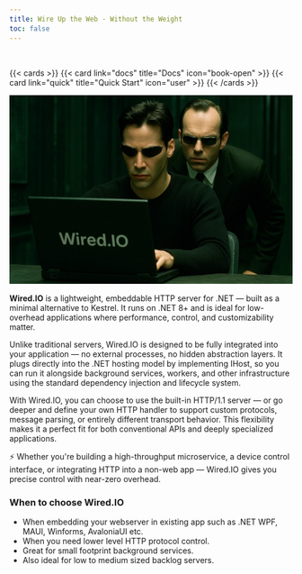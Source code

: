 ```yaml
---
title: Wire Up the Web - Without the Weight
toc: false
---
```

<br/>

{{< cards >}}
  {{< card link="docs" title="Docs" icon="book-open" >}}
  {{< card link="quick" title="Quick Start" icon="user" >}}
{{< /cards >}}

![My image description](neo.webp)

**Wired.IO** is a lightweight, embeddable HTTP server for .NET — built as a minimal alternative to Kestrel. It runs on .NET 8+ and is ideal for low-overhead applications where performance, control, and customizability matter.

Unlike traditional servers, Wired.IO is designed to be fully integrated into your application — no external processes, no hidden abstraction layers. It plugs directly into the .NET hosting model by implementing IHost, so you can run it alongside background services, workers, and other infrastructure using the standard dependency injection and lifecycle system.

With Wired.IO, you can choose to use the built-in HTTP/1.1 server — or go deeper and define your own HTTP handler to support custom protocols, message parsing, or entirely different transport behavior. This flexibility makes it a perfect fit for both conventional APIs and deeply specialized applications.

⚡ Whether you're building a high-throughput microservice, a device control interface, or integrating HTTP into a non-web app — Wired.IO gives you precise control with near-zero overhead.



### When to choose Wired.IO

- When embedding your webserver in existing app such as .NET WPF, MAUI, Winforms, AvaloniaUI etc.
- When you need lower level HTTP protocol control.
- Great for small footprint background services.
- Also ideal for low to medium sized backlog servers.